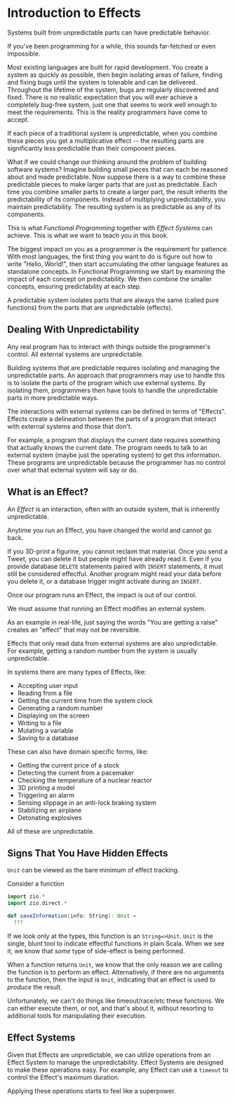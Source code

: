 # Introduction to Effects

Systems built from unpredictable parts can have predictable behavior.

If you've been programming for a while, this sounds far-fetched or even impossible.

Most existing languages are built for rapid development.
You create a system as quickly as possible,
  then begin isolating areas of failure,
  finding and fixing bugs until the system is tolerable and can be delivered.
Throughout the lifetime of the system,
  bugs are regularly discovered and fixed.
There is no realistic expectation that you will ever achieve a completely bug-free system,
  just one that seems to work well enough to meet the requirements.
This is the reality programmers have come to accept.

If each piece of a traditional system is unpredictable,
  when you combine these pieces you get a multiplicative effect
  -- the resulting parts are significantly less predictable than their component pieces.

What if we could change our thinking around the problem of building software systems?
Imagine building small pieces that can each be reasoned about and made predictable.
Now suppose there is a way to combine these predictable pieces to make larger parts that are just as predictable.
Each time you combine smaller parts to create a larger part, the result inherits the predictability of its components.
Instead of multiplying unpredictability, you maintain predictability.
The resulting system is as predictable as any of its components.

This is what *Functional Programming* together with *Effect Systems* can achieve.
This is what we want to teach you in this book.

The biggest impact on you as a programmer is the requirement for patience.
With most languages,
  the first thing you want to do is figure out how to write "Hello, World!",
  then start accumulating the other language features as standalone concepts.
In Functional Programming we start by examining the impact of each concept on predictability.
We then combine the smaller concepts, ensuring predictability at each step.

A predictable system isolates parts that are always the same
  (called pure functions)
  from the parts that are unpredictable
  (effects).

## Dealing With Unpredictability

Any real program has to interact with things outside the programmer's control.
All external systems are unpredictable.

Building systems that are predictable requires isolating and managing the unpredictable parts.
An approach that programmers may use to handle this is to isolate the parts of the program which use external systems.
By isolating them,
  programmers then have tools to handle the unpredictable parts in more predictable ways.

The interactions with external systems can be defined in terms of "Effects".
Effects create a delineation between the parts of a program that interact with external systems and those that don't.

For example, a program that displays the current date requires something that actually knows the current date.
The program needs to talk to an external system
  (maybe just the operating system)
  to get this information.
These programs are unpredictable because the programmer has no control over what that external system will say or do.

## What is an Effect?

An *Effect* is an interaction, often with an outside system, that is inherently unpredictable.

Anytime you run an Effect,
  you have changed the world and cannot go back.

If you 3D-print a figurine, you cannot reclaim that material.
Once you send a Tweet, you can delete it but people might have already read it.
Even if you provide database `DELETE` statements paired with `INSERT` statements, it must still be considered effectful.
Another program might read your data before you delete it,
or a database trigger might activate during an `INSERT`.

Once our program runs an Effect, the impact is out of our control.

We must assume that running an Effect modifies an external system.

As an example in real-life, just saying the words "You are getting a raise" creates an "effect" that may not be reversible.

Effects that only read data from external systems are also unpredictable.
For example, getting a random number from the system is usually unpredictable.

In systems there are many types of Effects, like:

- Accepting user input
- Reading from a file
- Getting the current time from the system clock
- Generating a random number
- Displaying on the screen
- Writing to a file
- Mutating a variable
- Saving to a database

These can also have domain specific forms, like:

- Getting the current price of a stock
- Detecting the current from a pacemaker
- Checking the temperature of a nuclear reactor
- 3D printing a model
- Triggering an alarm
- Sensing slippage in an anti-lock braking system
- Stabilizing an airplane
- Detonating explosives

All of these are unpredictable.

## Signs That You Have Hidden Effects

`Unit` can be viewed as the bare minimum of effect tracking.

Consider a function

```scala 3 mdoc
import zio.*
import zio.direct.*

def saveInformation(info: String): Unit =
  ???
```

If we look only at the types, this function is an `String=>Unit`.
`Unit` is the single, blunt tool to indicate effectful functions in plain Scala.
When we see it, we know that *some* type of side-effect is being performed.

When a function returns `Unit`, we know that the only reason we are calling the function is to perform an effect.
Alternatively, if there are no arguments to the function, then the input is `Unit`, indicating that an effect is used to _produce_ the result.

Unfortunately, we can't do things like timeout/race/etc these functions.
We can either execute them, or not, and that's about it, without resorting to additional tools for manipulating their execution.

## Effect Systems

Given that Effects are unpredictable, we can utilize operations from an Effect System to manage the unpredictability.
Effect Systems are designed to make these operations easy.
For example, any Effect can use a `timeout` to control the Effect's maximum duration.

Applying these operations starts to feel like a superpower.
